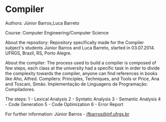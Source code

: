 Compiler
========

Authors: Júnior Barros,Luca Barreto

Course: Computer Engineering/Computer Science

About the repository:
Repository specifically made for the Compiler subject's students Júnior Barros and Luca Barreto, started in 03.07.2014. 
UFRGS, Brazil, RS, Porto Alegre.

About the compiler:
The process used to build a compiler is composed of few steps, each class at the university had a specific task in order
to divide the complexity towards the compiler, anyone can find references in books like Aho, Alfred. Compilers: Principles,
Techniques, and Tools or Price, Ana and Toscani, Simão. Implementação de Linguagens de Programação: Compiladores.

The steps:
1 - Lexical Analysis
2 - Syntatic Analysis
3 - Semantic Analysis
4 - Code Generation
5 - Code Optimization
6 - Error Report

For further information:
Júnior Barros - jfbarros@inf.ufrgs.br
